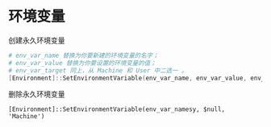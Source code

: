 # 环境变量

创建永久环境变量

```powershell
# env_var_name 替换为你要新建的环境变量的名字；
# env_var_value 替换为你要设置的环境变量的值；
# env_var_target 同上，从 Machine 和 User 中二选一 。
[Environment]::SetEnvironmentVariable(env_var_name, env_var_value, env_var_target)
```

删除永久环境变量

```纯文本
[Environment]::SetEnvironmentVariable(env_var_namesy, $null, 'Machine') 
```
